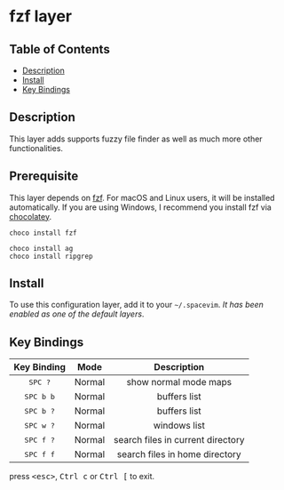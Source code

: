 # fzf layer

## Table of Contents

<!-- vim-markdown-toc GFM -->
* [Description](#description)
* [Install](#install)
* [Key Bindings](#key-bindings)

<!-- vim-markdown-toc -->

## Description

This layer adds supports fuzzy file finder as well as much more other functionalities.

## Prerequisite

This layer depends on [fzf](https://github.com/junegunn/fzf). For macOS and Linux users, it will be installed automatically. If you are using Windows, I recommend you install fzf via [chocolatey](https://chocolatey.org/).

```
choco install fzf

choco install ag
choco install ripgrep
```

## Install

To use this configuration layer, add it to your `~/.spacevim`. *It has been enabled as one of the default layers*.

## Key Bindings

Key Binding        | Mode   | Description
:---:              | :---:  | :---:
<kbd>SPC ?</kbd>   | Normal | show normal mode maps
<kbd>SPC b b</kbd> | Normal | buffers list
<kbd>SPC b ?</kbd> | Normal | buffers list
<kbd>SPC w ?</kbd> | Normal | windows list
<kbd>SPC f ?</kbd> | Normal | search files in current directory
<kbd>SPC f f</kbd> | Normal | search files in home directory

press <kbd>\<esc></kbd>, <kbd>Ctrl c</kbd> or <kbd>Ctrl [</kbd> to exit.
